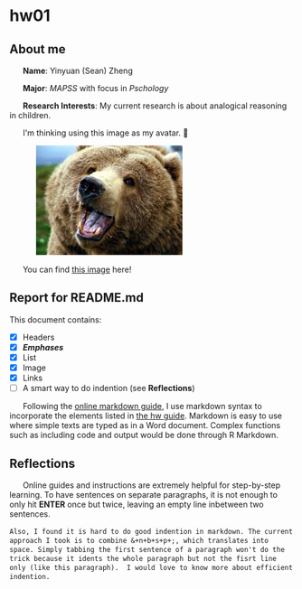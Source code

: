 # hw01
## About me
&nbsp;&nbsp;&nbsp;&nbsp;&nbsp;&nbsp;**Name**: Yinyuan (Sean) Zheng

&nbsp;&nbsp;&nbsp;&nbsp;&nbsp;&nbsp;**Major**: _MAPSS_ with focus in _Pschology_ 

&nbsp;&nbsp;&nbsp;&nbsp;&nbsp;&nbsp;**Research Interests**: My current research is about analogical reasoning in children. 

&nbsp;&nbsp;&nbsp;&nbsp;&nbsp;&nbsp;I'm thinking using this image as my avatar. :thinking:

&nbsp;&nbsp;&nbsp;&nbsp;&nbsp;&nbsp;&nbsp;&nbsp;&nbsp;&nbsp;&nbsp;&nbsp;![avatar](/myavatar.jpeg)

&nbsp;&nbsp;&nbsp;&nbsp;&nbsp;&nbsp;You can find [this image](https://raw.githubusercontent.com/zhengyinyuan/hw01/master/myavatar.jpeg) here!

## Report for README.md 
This document contains:
- [x] Headers 
- [x] _**Emphases**_
- [x] List
- [x] Image
- [x] Links
- [ ] A smart way to do indention (see __Reflections__)

&nbsp;&nbsp;&nbsp;&nbsp;&nbsp;&nbsp;Following the [online markdown guide](https://guides.github.com/features/mastering-markdown/), I use markdown syntax to incorporate the elements listed in [the hw guide](http://cfss.uchicago.edu/hw01_edit-README.html). Markdown is easy to use where simple texts are typed as in a Word document. Complex functions such as including code and output would be done through R Markdown. 

## Reflections

&nbsp;&nbsp;&nbsp;&nbsp;&nbsp;&nbsp;Online guides and instructions are extremely helpful for step-by-step learning. To have sentences on separate paragraphs, it is not enough to only hit __ENTER__ once but twice, leaving an empty line inbetween two sentences. 

    Also, I found it is hard to do good indention in markdown. The current approach I took is to combine &+n+b+s+p+;, which translates into space. Simply tabbing the first sentence of a paragraph won't do the trick because it idents the whole paragraph but not the fisrt line only (like this paragraph).  I would love to know more about efficient indention.
